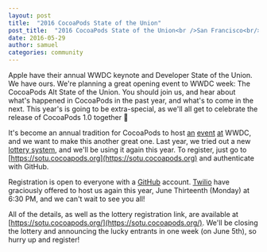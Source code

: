 ```yaml
---
layout: post
title:  "2016 CocoaPods State of the Union"
post_title:  "2016 CocoaPods State of the Union<br />San Francisco<br/>13th June 2016"
date: 2016-05-29
author: samuel
categories: community
---
```


Apple have their annual WWDC keynote and Developer State of the Union.
We have ours.
We're planning a great opening event to WWDC week: The CocoaPods Alt State of the Union.
You should join us, and hear about what's happened in CocoaPods in the past year, and what's to come in the next. This year's is going to be extra-special, as we'll all get to celebrate the release of CocoaPods 1.0 together 🎉

<!-- more -->

It's become an annual tradition for CocoaPods to host [an](http://www.eventbrite.com/e/cocoapods-2nd-annual-wwdc-meetup-tickets-6887230893) [event](https://blog.cocoapods.org/CocoaPods-WWDC-Party) [at](https://blog.cocoapods.org/2015-CocoaPods-State-of-the-Union) WWDC,
and we want to make this another great one.
Last year, we tried out a new [lottery system](https://github.com/CocoaPods/sotu.cocoapods.org), and we'll be using it again this year. To register, just go to [https://sotu.cocoapods.org](https://sotu.cocoapods.org) and authenticate with GitHub.

Registration is open to everyone with a [GitHub](https://github.com/) account. [Twilio](https://citymapper.com/go/6jm7vo) have graciously offered to host us again this year, June Thirteenth (Monday) at 6:30 PM, and we can't wait to see you all!

All of the details, as well as the lottery registration link, are available at [https://sotu.cocoapods.org/](https://sotu.cocoapods.org/). We'll be closing the lottery and announcing the lucky entrants in one week (on June 5th), so hurry up and register!
